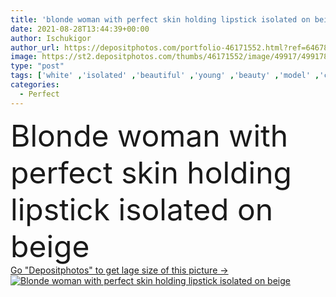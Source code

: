 ```yaml
---
title: 'blonde woman with perfect skin holding lipstick isolated on beige'
date: 2021-08-28T13:44:39+00:00
author: Ischukigor
author_url: https://depositphotos.com/portfolio-46171552.html?ref=64678756
image: https://st2.depositphotos.com/thumbs/46171552/image/49917/499178414/api_thumb_450.jpg?forcejpeg=true
type: "post"
tags: ['white' ,'isolated' ,'beautiful' ,'young' ,'beauty' ,'model' ,'caucasian' ,'face' ,'eyes' ,'gray' ,'skin' ,'pretty' ,'beige' ,'hold' ,'woman' ,'makeup' ,'mascara' ,'clean' ,'grey' ,'blonde' ,'top' ,'perfect' ,'attractive' ,'sensual' ,'posing' ,'lipstick' ,'visage' ,'bra' ,'one person' ,'Studio Shot' ,'eye shadow' ,'look at camera' ,'bare shoulders' ]
categories: 
  - Perfect
---
```

<div aling="center">
            <font size="60"> Blonde woman with perfect skin holding lipstick isolated on beige</font>   
</div>
<div>
    <a href='https://st2.depositphotos.com/thumbs/46171552/image/49917/499178414/api_thumb_450.jpg?forcejpeg=true?ref=64678756' target=_blank > Go "Depositphotos" to get lage size of this picture ->
        <img href='https://st2.depositphotos.com/thumbs/46171552/image/49917/499178414/api_thumb_450.jpg?forcejpeg=true?ref=64678756' src='https://st2.depositphotos.com/46171552/49917/i/950/depositphotos_499178414-stock-photo-blonde-woman-perfect-skin-holding.jpg?forcejpeg=true' alt='Blonde woman with perfect skin holding lipstick isolated on beige' >
    </a>
</div>

